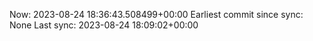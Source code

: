 Now: 2023-08-24 18:36:43.508499+00:00 Earliest commit since sync: None Last sync: 2023-08-24 18:09:02+00:00
